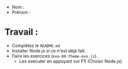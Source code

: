 - Nom :
- Prénom :

# Travail :

- Complétez le `README.md`
- Installer Node.js si ce n'est déjà fait.
- Faire les exercices (`exo-00-theme-exo.js`).
  - Les exécuter en appuyant sur F5 (Choisir Node.js).
